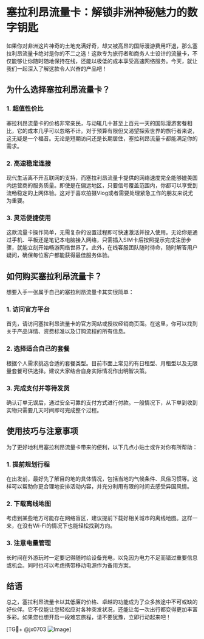 # 塞拉利昂流量卡：解锁非洲神秘魅力的数字钥匙

如果你对非洲这片神奇的土地充满好奇，却又被高昂的国际漫游费用吓退，那么塞拉利昂流量卡绝对是你的不二之选！这款专为旅行者和商务人士设计的流量卡，不仅能够让你随时随地保持在线，还能以极低的成本享受高速网络服务。今天，就让我们一起深入了解这款令人兴奋的产品吧！

## 为什么选择塞拉利昂流量卡？

### 1. 超值性价比

塞拉利昂流量卡的价格非常亲民，与动辄几十甚至上百元一天的国际漫游套餐相比，它的成本几乎可以忽略不计。对于预算有限但又渴望探索世界的旅行者来说，这无疑是一个福音。无论是短期访问还是长期居住，塞拉利昂流量卡都能满足你的需求。

### 2. 高速稳定连接

现代生活离不开互联网的支持，而塞拉利昂流量卡提供的网络速度完全能够媲美国内运营商的服务质量。即使是在偏远地区，只要信号覆盖范围内，你都可以享受到流畅稳定的上网体验。这对于喜欢拍摄Vlog或者需要处理紧急工作的朋友来说尤为重要。

### 3. 灵活便捷使用

这款流量卡操作简单，无需复杂的设置过程即可快速激活并投入使用。无论你是通过手机、平板还是笔记本电脑接入网络，只需插入SIM卡后按照提示完成注册步骤，就能立刻开始畅游网络世界了。此外，在线客服团队随时待命，随时解答用户疑问，确保每位客户都能获得最佳服务体验。

## 如何购买塞拉利昂流量卡？

想要入手一张属于自己的塞拉利昂流量卡其实很简单：

### 1. 访问官方平台

首先，请访问塞拉利昂流量卡的官方网站或授权经销商页面。在这里，你可以找到关于产品详情、资费标准以及订购流程的所有信息。

### 2. 选择适合自己的套餐

根据个人需求挑选合适的套餐类型。目前市面上常见的有日租型、月租型以及无限量套餐可供选择。建议大家结合自身实际情况作出明智决策。

### 3. 完成支付并等待发货

确认订单无误后，通过安全可靠的支付方式进行付款。一般情况下，从下单到收到实物只需要几天时间即可完成整个过程。

## 使用技巧与注意事项

为了更好地利用塞拉利昂流量卡带来的便利，以下几点小贴士或许对你有所帮助：

### 1. 提前规划行程

在出发前，最好先了解目的地的具体情况，包括当地的气候条件、风俗习惯等。这样可以帮助你更合理地安排活动内容，并充分利用有限的时间去感受异国风情。

### 2. 下载离线地图

考虑到某些地方可能存在网络盲区，建议提前下载好相关城市的离线地图。这样一来，在没有Wi-Fi的情况下也能轻松找到方向。

### 3. 注意电量管理

长时间在外游玩时一定要记得随时给设备充电，以免因为电力不足而错过重要信息或机会。同时也可以考虑携带移动电源作为备用方案。

## 结语

总之，塞拉利昂流量卡以其低廉的价格、卓越的功能成为了众多旅途中不可或缺的好伙伴。它不仅能让您轻松应对各种突发状况，还能让每一次出行都变得更加丰富多彩。如果您也想开启一段难忘旅程，请不要犹豫，立即行动起来吧！

[TG💪+ @jx0703 ![Image](https://github.com/user-attachments/assets/dbca1d08-cadb-493c-b0ec-ad6f7a83f270)]